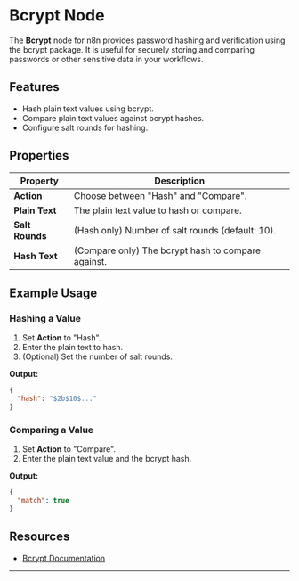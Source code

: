 # Bcrypt Node

The **Bcrypt** node for n8n provides password hashing and verification using the bcrypt package. It is useful for securely storing and comparing passwords or other sensitive data in your workflows.

## Features

- Hash plain text values using bcrypt.
- Compare plain text values against bcrypt hashes.
- Configure salt rounds for hashing.

## Properties

| Property        | Description                                        |
| --------------- | -------------------------------------------------- |
| **Action**      | Choose between "Hash" and "Compare".               |
| **Plain Text**  | The plain text value to hash or compare.           |
| **Salt Rounds** | (Hash only) Number of salt rounds (default: 10).   |
| **Hash Text**   | (Compare only) The bcrypt hash to compare against. |

## Example Usage

### Hashing a Value

1. Set **Action** to "Hash".
2. Enter the plain text to hash.
3. (Optional) Set the number of salt rounds.

**Output:**

```json
{
  "hash": "$2b$10$..."
}
```

### Comparing a Value

1. Set **Action** to "Compare".
2. Enter the plain text value and the bcrypt hash.

**Output:**

```json
{
  "match": true
}
```

## Resources

- [Bcrypt Documentation](https://www.npmjs.com/package/bcrypt)

---
